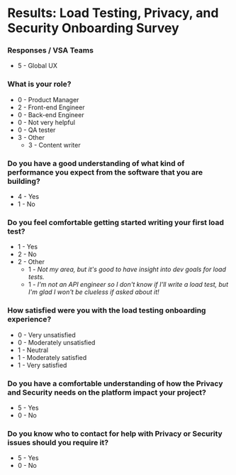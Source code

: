 # Results: Load Testing, Privacy, and Security Onboarding Survey

### Responses / VSA Teams
* 5 - Global UX

### What is your role?

* 0 - Product Manager
* 2 - Front-end Engineer
* 0 - Back-end Engineer
* 0 - Not very helpful
* 0 - QA tester
* 3 - Other
  * 3 - Content writer
  
### Do you have a good understanding of what kind of performance you expect from the software that you are building?

* 4 - Yes
* 1 - No

### Do you feel comfortable getting started writing your first load test?

* 1 - Yes
* 2 - No
* 2 - Other
  * 1 - _Not my area, but it's good to have insight into dev goals for load tests._
  * 1 - _I'm not an API engineer so I don't know if I'll write a load test, but I'm glad I won't be clueless if asked about it!_
  
### How satisfied were you with the load testing onboarding experience?

* 0 - Very unsatisfied
* 0 - Moderately unsatisfied
* 1 - Neutral
* 1 - Moderately satisfied
* 1 - Very satisfied

### Do you have a comfortable understanding of how the Privacy and Security needs on the platform impact your project?

* 5 - Yes
* 0 - No

### Do you know who to contact for help with Privacy or Security issues should you require it?

* 5 - Yes
* 0 - No
